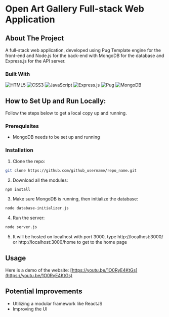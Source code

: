 # Open Art Gallery Full-stack Web Application

## About The Project
A full-stack web application, developed using Pug Template engine for the front-end and Node.js for the back-end with MongoDB for the database and Express.js for the API server.

### Built With
![HTML5](https://img.shields.io/badge/html5-%23E34F26.svg?style=for-the-badge&logo=html5&logoColor=white)
![CSS3](https://img.shields.io/badge/css3-%231572B6.svg?style=for-the-badge&logo=css3&logoColor=white)
![JavaScript](https://img.shields.io/badge/javascript-%23323330.svg?style=for-the-badge&logo=javascript&logoColor=%23F7DF1E)
![Express.js](https://img.shields.io/badge/express.js-%23404d59.svg?style=for-the-badge&logo=express&logoColor=%2361DAFB)
![Pug](https://img.shields.io/badge/Pug-FFF?style=for-the-badge&logo=pug&logoColor=A86454)
![MongoDB](https://img.shields.io/badge/MongoDB-%234ea94b.svg?style=for-the-badge&logo=mongodb&logoColor=white)

## How to Set Up and Run Locally:
Follow the steps below to get a local copy up and running.
### Prerequisites
* MongoDB needs to be set up and running
### Installation

1. Clone the repo:
```sh
git clone https://github.com/github_username/repo_name.git
```
2. Download all the modules: 
  ```sh
  npm install
  ```
3. Make sure MongoDB is running, then initialize the database:
  ```sh
  node database-initializer.js
  ```
4. Run the server:
  ```sh
  node server.js
  ```
5. It will be hosted on localhost with port 3000, type http://localhost:3000/ or
http://localhost:3000/home to get to the home page

## Usage
Here is a demo of the website: [https://youtu.be/1O0RyE4KtGs](https://youtu.be/1O0RyE4KtGs)

## Potential Improvements
- Utilizing a modular framework like ReactJS
- Improving the UI
